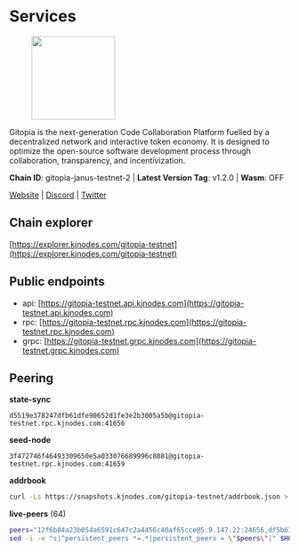 # Services

<figure><img src="https://raw.githubusercontent.com/kj89/testnet_manuals/main/pingpub/logos/gitopia.png" width="150" alt=""><figcaption></figcaption></figure>

Gitopia is the next-generation Code Collaboration Platform fuelled by  a decentralized network and interactive token economy. It is designed  to optimize the open-source software development process through  collaboration, transparency, and incentivization.

**Chain ID**: gitopia-janus-testnet-2 | **Latest Version Tag**: v1.2.0 | **Wasm**: OFF

[Website](https://gitopia.com/) | [Discord](https://discord.gg/hFTXCGNYDZ) | [Twitter](https://twitter.com/gitopiaDAO)


## Chain explorer
[https://explorer.kjnodes.com/gitopia-testnet](https://explorer.kjnodes.com/gitopia-testnet)

## Public endpoints

* api: [https://gitopia-testnet.api.kjnodes.com](https://gitopia-testnet.api.kjnodes.com)
* rpc: [https://gitopia-testnet.rpc.kjnodes.com](https://gitopia-testnet.rpc.kjnodes.com)
* grpc: [https://gitopia-testnet.grpc.kjnodes.com](https://gitopia-testnet.grpc.kjnodes.com)

## Peering

**state-sync**

```text
d5519e378247dfb61dfe90652d1fe3e2b3005a5b@gitopia-testnet.rpc.kjnodes.com:41656
```

**seed-node**

```text
3f472746f46493309650e5a033076689996c8881@gitopia-testnet.rpc.kjnodes.com:41659
```

**addrbook**
```bash
curl -Ls https://snapshots.kjnodes.com/gitopia-testnet/addrbook.json > $HOME/.gitopia/config/addrbook.json
```

**live-peers** (64)
```bash
peers="12f6b84a23b054a6591c647c2a4456c40af65cce@5.9.147.22:24656,df5b61e51ab2f6c3bf1f3c387ba1586a84b41b25@141.95.65.26:27956,24bd5a595d2437f33bbfde9474b8ce6f779b2411@194.163.175.127:41656,bc688b2be879ba5bfa34587e096a9c9a4df2e6d4@45.151.122.116:656,98bdfc67810bf7ac8f5c45b2c677b4bf199eb42e@185.193.67.65:41656,9c265cb98c21d6748822ca2bed0accacdd8449db@38.242.205.25:26656,995177c4b8c2b498de50483a614f9e30bf02e843@65.109.130.180:26656,61d2b313e2adc9d7990944f8ab5a6f9ecf08084f@65.21.122.171:16656,0c31077af45cb4f0424e58c91b0a917c36a90fd9@65.108.195.235:16656,e1ab0573d55ff92fad55d2929e353904f1bbe36f@135.181.16.252:31656,d5519e378247dfb61dfe90652d1fe3e2b3005a5b@65.109.68.190:41656,55457d546ed7ec9d55265d6d22d632267fb8eaba@81.0.246.93:26656,ae5d5b47ea732ff509114f405967f61eb3d86ac6@75.119.146.171:656,6871aeacd353d66c38b1ebbf3b1ad244fa05e32b@167.86.84.125:26656,9bb344d83fc1fafc4bce6b8e4a95b82f37ac4f31@82.208.20.136:26656,8bec864d68a2542233ba37ac94c723fdf0b8e175@45.151.122.136:656,399d4e19186577b04c23296c4f7ecc53e61080cb@34.87.157.137:26656,ed177ff3cf334df1a6c190438b0c7b5dd64b423a@45.151.122.140:656,2236a75a7557d8633d06ac6f036c1b47c1fd1598@149.102.158.166:41656,007d2419fea80aee707d009af0153f5105c53379@38.242.139.164:656,4822b1bc21df29f4928b81d0ea457191c9839980@194.163.187.123:26656,df66a0896a1f6cac3ad45810346c1d096b42adc9@164.92.80.120:26656,74268fcac969cb5a1c6b8e0da4492de047bbb1ba@173.249.38.2:656,91bf3eb973595dd4621ccf5853e5ac78c48058da@194.163.180.77:656,c84906b19dc7dc7bda94ab2167d4b0af64a28b49@45.151.122.191:656,5c2a752c9b1952dbed075c56c600c3a79b58c395@195.3.220.140:27036,971c22cfb2a8fee7e6b5b7fb125cc9551f3b5e60@65.109.106.91:16656,0eb70bf5e2403694109f9bba184570074c2dfdd5@38.242.235.255:26656,61f824be9bdfe9a73b55ad162a9ed0bfe9121bbe@38.242.147.76:26656,ea53a3f77fe373f47be4e77fd5f9ff526dfaec33@51.79.143.46:41656,61c85d47e1dd86d5a5849450b849078d4d13184b@85.239.244.123:26656,433285d6dafe9e386233a2543d3cc28e05e99313@149.102.159.128:41656,31af09cf452ded09a5b3ffdab49efc4248feaca9@143.198.69.150:26656,b6651c7b043ef4bdccd7906b0f06de2bbdfe8a60@193.46.243.75:26656,38f4e436b28b05850fa9b67cadf0700123cec094@45.10.154.166:26656,b745e0c6a1e0c7ec248ec274cfd038ed4bc4c2cf@65.21.134.202:26356,ad7f18fc2b6f28e9c10e888a623f45639f670a4b@159.223.199.25:41656,c15c3fee20da5db1e087066c8ff0b77457178f0d@65.108.217.101:26656,794c20090098075af9b90e0914e548300b41a6a7@154.26.131.131:36656,c820e754c56b5455d64ab7685730c44a936d0833@154.38.165.129:26656,4ceba74efb843cf10926a9ec757e4e2081d71e92@207.244.226.183:656,3dd4a6674e86c319a5671e645d429edacae62129@185.219.142.203:26656,5c58d5c43b0a93a28da0cd528af7921567a43921@146.190.34.12:41656,f0b8227e40f25eaec0e25b9e91ca199d2d9a1ecb@167.86.94.177:656,3824a732679f62c25d4ce080a5d28941ef690d8e@78.135.67.254:26656,407eb21b784f1dc4e9902cb812b65eec760c6a19@185.193.66.67:656,761a1c836718c25241d1c82ddb74510065394553@185.249.227.49:41656,73de34b1d08fdd58b5a5c0ec6d2560310c1ebe90@38.242.151.86:26656,e511a5b55979b7d630f016e2b15b513690fd3e33@185.239.209.124:656,5fb72a0bea398ce56fa20cd732623f98d774be7d@149.102.128.208:41656,ad33cf22f96e43448798686ed0f7428b8fdacf5b@5.161.90.174:656,5c2c2b27e1824097d4f5dc7a581a8d615923e76f@185.252.235.110:41656,d48a95dffa507f31dd54359ea47fe02c16ac14c7@213.239.216.252:26656,5ffdc1788f68df5e8163d9bd0d71a4c4d3dec2e9@81.0.220.21:26656,4e0e57bcac8aa2bc3188d5b7845eeee61a61f3f0@194.163.170.165:26656,05182a9b6121c9fcbb493f9bb3843e20e076e479@38.242.231.113:656,3b7845f8c8361c2f2de742473cd891c6e8cdeabf@83.171.249.159:656,a1fb8c68e24fd8d25955f58fb292474a672267c2@1.15.104.210:26656,84fdbb7a5d8bc8fd6ec141a225c6c0e494e58c64@170.64.150.251:26656,6986482bbe27c08c0f75011564327478b6feb8e5@170.64.154.135:41656,481189b7e246f6c824a969482446c49abbfe76b8@161.97.172.147:26656,09538ba6159f454a17d76501c59e23bad6fc9d3d@85.190.246.67:26656,552dca69ac535ac7ad5fbfa96c3768335a8be7f6@207.154.239.220:41656,965e495f4a69294bd85f3437fccdc9b210fd98b6@1.15.146.92:26656"
sed -i -e "s|^persistent_peers *=.*|persistent_peers = \"$peers\"|" $HOME/.gitopia/config/config.toml
```
